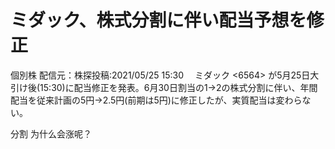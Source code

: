 # ミダック、株式分割に伴い配当予想を修正
個別株 配信元：株探投稿:2021/05/25 15:30
　ミダック <6564> が5月25日大引け後(15:30)に配当修正を発表。6月30日割当の1→2の株式分割に伴い、年間配当を従来計画の5円→2.5円(前期は5円)に修正したが、実質配当は変わらない。
 
 分割 为什么会涨呢？
